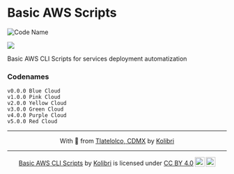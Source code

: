 # Basic AWS Scripts

![Code Name](https://img.shields.io/badge/Blue%20Cloud-v0.0.0-lightgrey)

<img src="https://kolibri-storage-github.s3.amazonaws.com/covers/readmes/cover-awscli-scripts.png">

Basic AWS CLI Scripts for services deployment automatization

### Codenames

```plain
v0.0.0 Blue Cloud
v1.0.0 Pink Cloud
v2.0.0 Yellow Cloud
v3.0.0 Green Cloud
v4.0.0 Purple Cloud
v5.0.0 Red Cloud
```

<!-- Footline -->

---

<p align="center">
    With 🖤 from <a href="http://bit.ly/Tlatelolco-GMaps">Tlatelolco, CDMX</a> by <a href="https://twitter.com/The_Kolibri">Kolibri</a>
</p>

---

<!-- License -->

<p align="center" xmlns:cc="http://creativecommons.org/ns#" xmlns:dct="http://purl.org/dc/terms/"><a property="dct:title" rel="cc:attributionURL" href="https://github.com/the-kolibri/awscli-scripts">Basic AWS CLI Scripts</a> by <a rel="cc:attributionURL dct:creator" property="cc:attributionName" href="https://twitter.com/The_Kolibri">Kolibri</a> is licensed under <a href="http://creativecommons.org/licenses/by/4.0/?ref=chooser-v1" target="_blank" rel="license noopener noreferrer" style="display:inline-block;">CC BY 4.0<img style="height:22px!important;margin-left:3px;vertical-align:text-bottom;" src="https://mirrors.creativecommons.org/presskit/icons/cc.svg?ref=chooser-v1"><img style="height:22px!important;margin-left:3px;vertical-align:text-bottom;" src="https://mirrors.creativecommons.org/presskit/icons/by.svg?ref=chooser-v1"></a></p>
